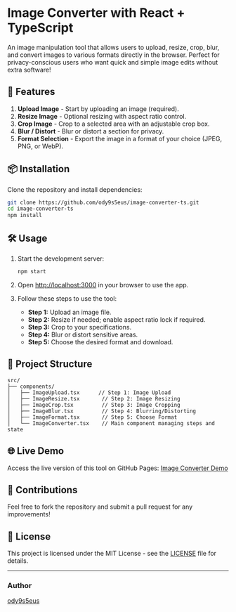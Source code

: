 # Image Converter with React + TypeScript

An image manipulation tool that allows users to upload, resize, crop, blur, and convert images to various formats directly in the browser. Perfect for privacy-conscious users who want quick and simple image edits without extra software!

## 🚀 Features

1. **Upload Image** - Start by uploading an image (required).
2. **Resize Image** - Optional resizing with aspect ratio control.
3. **Crop Image** - Crop to a selected area with an adjustable crop box.
4. **Blur / Distort** - Blur or distort a section for privacy.
5. **Format Selection** - Export the image in a format of your choice (JPEG, PNG, or WebP).

## 📦 Installation

Clone the repository and install dependencies:

```bash
git clone https://github.com/ody9s5eus/image-converter-ts.git
cd image-converter-ts
npm install
```

## 🛠️ Usage

1. Start the development server:

   ```bash
   npm start
   ```

2. Open [http://localhost:3000](http://localhost:3000) in your browser to use the app.

3. Follow these steps to use the tool:
   - **Step 1:** Upload an image file.
   - **Step 2:** Resize if needed; enable aspect ratio lock if required.
   - **Step 3:** Crop to your specifications.
   - **Step 4:** Blur or distort sensitive areas.
   - **Step 5:** Choose the desired format and download.

## 🧩 Project Structure

```plaintext
src/
├── components/
│   ├── ImageUpload.tsx      // Step 1: Image Upload
│   ├── ImageResize.tsx       // Step 2: Image Resizing
│   ├── ImageCrop.tsx         // Step 3: Image Cropping
│   ├── ImageBlur.tsx         // Step 4: Blurring/Distorting
│   ├── ImageFormat.tsx       // Step 5: Choose Format
│   └── ImageConverter.tsx    // Main component managing steps and state
```

## 🌐 Live Demo

Access the live version of this tool on GitHub Pages: [Image Converter Demo](https://ody9s5eus.github.io/image-converter)

## 🤝 Contributions

Feel free to fork the repository and submit a pull request for any improvements!

## 📄 License

This project is licensed under the MIT License - see the [LICENSE](LICENSE) file for details.

---

### Author

[ody9s5eus](https://github.com/ody9s5eus)